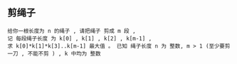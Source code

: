 ## 剪绳子
    给你一根长度为 n 的绳子 , 请把绳子 剪成 m 段 , 
    记 每段绳子长度 为 k[0] , k[1] , k[2] , k[m-1] ,
    求 k[0]*k[1]*k[3]..k[m-1] 最大值 。 已知 绳子长度 n 为 整数, m > 1 (至少要剪一刀 , 不能不剪 ) , k 中均为 整数